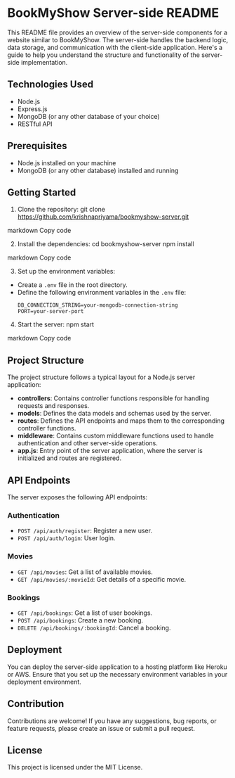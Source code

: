 # BookMyShow Server-side README

This README file provides an overview of the server-side components for a website similar to BookMyShow. The server-side handles the backend logic, data storage, and communication with the client-side application. Here's a guide to help you understand the structure and functionality of the server-side implementation.

## Technologies Used
- Node.js
- Express.js
- MongoDB (or any other database of your choice)
- RESTful API

## Prerequisites
- Node.js installed on your machine
- MongoDB (or any other database) installed and running

## Getting Started
1. Clone the repository:
git clone https://github.com/krishnapriyama/bookmyshow-server.git

markdown
Copy code

2. Install the dependencies:
cd bookmyshow-server
npm install

markdown
Copy code

3. Set up the environment variables:
- Create a `.env` file in the root directory.
- Define the following environment variables in the `.env` file:
  ```
  DB_CONNECTION_STRING=your-mongodb-connection-string
  PORT=your-server-port
  ```

4. Start the server:
npm start

markdown
Copy code

## Project Structure
The project structure follows a typical layout for a Node.js server application:

- **controllers**: Contains controller functions responsible for handling requests and responses.
- **models**: Defines the data models and schemas used by the server.
- **routes**: Defines the API endpoints and maps them to the corresponding controller functions.
- **middleware**: Contains custom middleware functions used to handle authentication and other server-side operations.
- **app.js**: Entry point of the server application, where the server is initialized and routes are registered.

## API Endpoints
The server exposes the following API endpoints:

### Authentication
- `POST /api/auth/register`: Register a new user.
- `POST /api/auth/login`: User login.

### Movies
- `GET /api/movies`: Get a list of available movies.
- `GET /api/movies/:movieId`: Get details of a specific movie.

### Bookings
- `GET /api/bookings`: Get a list of user bookings.
- `POST /api/bookings`: Create a new booking.
- `DELETE /api/bookings/:bookingId`: Cancel a booking.

## Deployment
You can deploy the server-side application to a hosting platform like Heroku or AWS. Ensure that you set up the necessary environment variables in your deployment environment.

## Contribution
Contributions are welcome! If you have any suggestions, bug reports, or feature requests, please create an issue or submit a pull request.

## License
This project is licensed under the MIT License.
